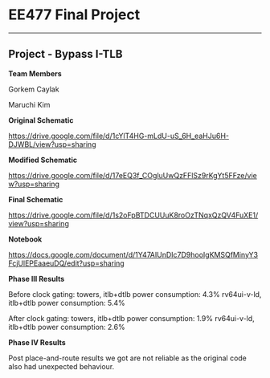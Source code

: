 # EE477 Final Project

----
## Project - Bypass I-TLB

**Team Members**

Gorkem Caylak

Maruchi Kim

**Original Schematic**

https://drive.google.com/file/d/1cYlT4HG-mLdU-uS_6H_eaHJu6H-DJWBL/view?usp=sharing

**Modified Schematic**

https://drive.google.com/file/d/17eEQ3f_COgluUwQzFFlSz9rKgYt5FFze/view?usp=sharing

**Final Schematic**

https://drive.google.com/file/d/1s2oFpBTDCUUuK8roOzTNqxQzQV4FuXE1/view?usp=sharing

**Notebook**

https://docs.google.com/document/d/1Y47AIUnDIc7D9hooIgKMSQfMinyY3FcjUlEPEaaeuDQ/edit?usp=sharing

**Phase III Results**

Before clock gating:
towers, itlb+dtlb power consumption: 4.3%
rv64ui-v-ld, itlb+dtlb power consumption: 5.4%

After clock gating:
towers, itlb+dtlb power consumption: 1.9%
rv64ui-v-ld, itlb+dtlb power consumption: 2.6%

**Phase IV Results**

Post place-and-route results we got are not reliable as the original code also had unexpected behaviour.
